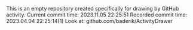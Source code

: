 This is an empty repository created specifically for drawing by GitHub activity.
Current commit time: 2023.11.05 22:25:51
Recorded commit time: 2023.04.04 22:25:14(1)
Look at: github.com/baderik/ActivityDrawer
